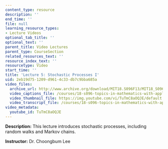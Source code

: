 ```yaml
---
content_type: resource
description: ''
end_time: ''
file: null
learning_resource_types:
- Lecture Videos
optional_tab_title: ''
optional_text: ''
parent_title: Video Lectures
parent_type: CourseSection
related_resources_text: ''
resource_index_text: ''
resourcetype: Video
start_time: ''
title: 'Lecture 5: Stochastic Processes I'
uid: 2eb19d75-1209-d961-4c33-db7c9bba685a
video_files:
  archive_url: http://www.archive.org/download/MIT18.S096F13/MIT18_S096F13_lec05_300k.mp4
  video_captions_file: /courses/18-s096-topics-in-mathematics-with-applications-in-finance-fall-2013/bfd51aee77035779b7db80bdb358f60e_TuTmC8aOQJE.vtt
  video_thumbnail_file: https://img.youtube.com/vi/TuTmC8aOQJE/default.jpg
  video_transcript_file: /courses/18-s096-topics-in-mathematics-with-applications-in-finance-fall-2013/1cfe28fa1f8db6b15de2e693a0f712e9_TuTmC8aOQJE.pdf
video_metadata:
  youtube_id: TuTmC8aOQJE
---
```


**Description:** This lecture introduces stochastic processes, including random walks and Markov chains.

**Instructor:** Dr. Choongbum Lee